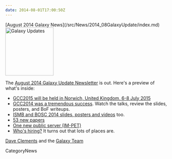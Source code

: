 ```yaml
---
date: 2014-08-01T17:00:50Z
---
```

<div class='newsItemHeader'>[August 2014 Galaxy News](/src/News/2014_08GalaxyUpdate/index.md)</div>

<div class='right'>
<a href='/GalaxyUpdates/2014_08'><img src='/Images/Logos/GalaxyUpdate200.png' alt='Galaxy Updates' width=150 /></a>
</div>

The [August 2014 Galaxy Update Newsletter](/src/GalaxyUpdates/2014_08/index.md) is out.  Here's a preview of what's inside:
 
* [GCC2015 will be held in Norwich, United Kingdom, 6-8 July 2015](/GalaxyUpdates/2014_08#gcc2015-norwich-united-kingdom-6-8-july-2015)
* [GCC2014 was a tremendous success](/GalaxyUpdates/2014_08#gcc2014-report).  Watch the talks, review the slides, posters, and BoF writeups.
* [ISMB and BOSC 2014 slides, posters and videos](/GalaxyUpdates/2014_08#galaxy--ismb-and-bosc-2014-slides-and-posters) too.
* [53 new papers](/GalaxyUpdates/2014_08#new-papers)
* [One new public server (IM-PET)](/GalaxyUpdates/2014_08#new-public-servers)
* [Who's hiring?](/GalaxyUpdates/2014_08#whos-hiring)  It turns out that lots of places are.

[Dave Clements](/DaveClements) and the [Galaxy Team](/src/GalaxyTeam/index.md)


CategoryNews
